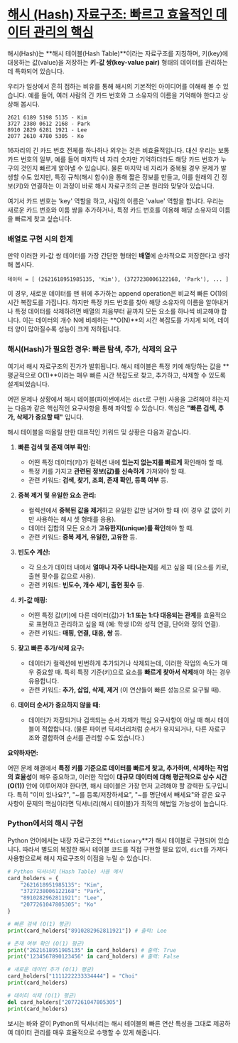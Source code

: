 # [해시 (Hash) 자료구조: 빠르고 효율적인 데이터 관리의 핵심](../workbook/0x15.md)

해시(Hash)는 **해시 테이블(Hash Table)**이라는 자료구조를 지칭하며, 키(key)에 대응하는 값(value)을 저장하는 **키-값 쌍(key-value pair)** 형태의 데이터를 관리하는 데 특화되어 있습니다.

우리가 일상에서 흔히 접하는 비유를 통해 해시의 기본적인 아이디어를 이해해 볼 수 있습니다. 예를 들어, 여러 사람의 긴 카드 번호와 그 소유자의 이름을 기억해야 한다고 상상해 봅시다.

```
2621 6189 5198 5135 - Kim
3727 2380 0612 2168 - Park
8910 2829 6281 1921 - Lee
2077 2610 4780 5305 - Ko
```

16자리의 긴 카드 번호 전체를 하나하나 외우는 것은 비효율적입니다. 대신 우리는 보통 카드 번호의 일부, 예를 들어 마지막 네 자리 숫자만 기억하더라도 해당 카드 번호가 누구의 것인지 빠르게 알아낼 수 있습니다. 물론 마지막 네 자리가 중복될 경우 문제가 발생할 수도 있지만, 특정 규칙(해시 함수)을 통해 짧은 정보를 만들고, 이를 원래의 긴 정보(키)와 연결하는 이 과정이 바로 해시 자료구조의 근본 원리와 맞닿아 있습니다.

여기서 카드 번호는 'key' 역할을 하고, 사람의 이름은 'value' 역할을 합니다. 우리는 새로운 카드 번호와 이름 쌍을 추가하거나, 특정 카드 번호를 이용해 해당 소유자의 이름을 빠르게 찾고 싶습니다.

### 배열로 구현 시의 한계

만약 이러한 키-값 쌍 데이터를 가장 간단한 형태인 **배열**에 순차적으로 저장한다고 생각해 봅시다.

```
데이터 = [ (2621618951985135, 'Kim'), (3727238006122168, 'Park'), ... ]
```

이 경우, 새로운 데이터를 맨 뒤에 추가하는 append operation은 비교적 빠른 O(1)의 시간 복잡도를 가집니다. 하지만 특정 카드 번호를 찾아 해당 소유자의 이름을 알아내거나 특정 데이터를 삭제하려면 배열의 처음부터 끝까지 모든 요소를 하나씩 비교해야 합니다. 이는 데이터의 개수 N에 비례하는 **O(N)**의 시간 복잡도를 가지게 되어, 데이터 양이 많아질수록 성능이 크게 저하됩니다.

### 해시(Hash)가 필요한 경우: 빠른 탐색, 추가, 삭제의 요구

여기서 해시 자료구조의 진가가 발휘됩니다. 해시 테이블은 특정 키에 해당하는 값을 **평균적으로 O(1)**이라는 매우 빠른 시간 복잡도로 찾고, 추가하고, 삭제할 수 있도록 설계되었습니다.

어떤 문제나 상황에서 해시 테이블(파이썬에서는 `dict`로 구현) 사용을 고려해야 하는지는 다음과 같은 핵심적인 요구사항을 통해 파악할 수 있습니다. 핵심은 **"빠른 검색, 추가, 삭제가 중요할 때"** 입니다.

해시 테이블을 떠올릴 만한 대표적인 키워드 및 상황은 다음과 같습니다.

1.  **빠른 검색 및 존재 여부 확인:**
    - 어떤 특정 데이터(키)가 컬렉션 내에 **있는지 없는지를 빠르게** 확인해야 할 때.
    - 특정 키를 가지고 **관련된 정보(값)를 신속하게** 가져와야 할 때.
    - 관련 키워드: **검색, 찾기, 조회, 존재 확인, 등록 여부** 등.

2.  **중복 제거 및 유일한 요소 관리:**
    - 컬렉션에서 **중복된 값을 제거**하고 유일한 값만 남겨야 할 때 (이 경우 값 없이 키만 사용하는 해시 셋 형태를 응용).
    - 데이터 집합의 모든 요소가 **고유한지(unique)를 확인**해야 할 때.
    - 관련 키워드: **중복 제거, 유일한, 고유한** 등.

3.  **빈도수 계산:**
    - 각 요소가 데이터 내에서 **얼마나 자주 나타나는지**를 세고 싶을 때 (요소를 키로, 출현 횟수를 값으로 사용).
    - 관련 키워드: **빈도수, 개수 세기, 출현 횟수** 등.

4.  **키-값 매핑:**
    - 어떤 특정 값(키)에 다른 데이터(값)가 **1:1 또는 1:다 대응되는 관계**를 효율적으로 표현하고 관리하고 싶을 때 (예: 학생 ID와 성적 연결, 단어와 정의 연결).
    - 관련 키워드: **매핑, 연결, 대응, 쌍** 등.

5.  **잦고 빠른 추가/삭제 요구:**
    - 데이터가 컬렉션에 빈번하게 추가되거나 삭제되는데, 이러한 작업의 속도가 매우 중요할 때. 특히 특정 기준(키)으로 요소를 **빠르게 찾아서 삭제**해야 하는 경우 유용합니다.
    - 관련 키워드: **추가, 삽입, 삭제, 제거** (이 연산들이 빠른 성능으로 요구될 때).

6.  **데이터 순서가 중요하지 않을 때:**
    - 데이터가 저장되거나 검색되는 순서 자체가 핵심 요구사항이 아닐 때 해시 테이블이 적합합니다. (물론 파이썬 딕셔너리처럼 순서가 유지되거나, 다른 자료구조와 결합하여 순서를 관리할 수도 있습니다.)

**요약하자면:**

어떤 문제 해결에서 **특정 키를 기준으로 데이터를 빠르게 찾고, 추가하며, 삭제하는 작업의 효율성**이 매우 중요하고, 이러한 작업이 **대규모 데이터에 대해 평균적으로 상수 시간(O(1))** 안에 이루어져야 한다면, 해시 테이블은 가장 먼저 고려해야 할 강력한 도구입니다. 특히 "이미 있나요?", "~를 등록/저장하세요", "~를 명단에서 빼세요"와 같은 요구사항이 문제의 핵심이라면 딕셔너리(해시 테이블)가 최적의 해법일 가능성이 높습니다.

### Python에서의 해시 구현

Python 언어에서는 내장 자료구조인 **`dictionary`**가 해시 테이블로 구현되어 있습니다. 따라서 별도의 복잡한 해시 테이블 코드를 직접 구현할 필요 없이, `dict`를 가져다 사용함으로써 해시 자료구조의 이점을 누릴 수 있습니다.

```python
# Python 딕셔너리 (Hash Table) 사용 예시
card_holders = {
    "2621618951985135": "Kim",
    "3727238006122168": "Park",
    "8910282962811921": "Lee",
    "2077261047805305": "Ko"
}

# 빠른 검색 (O(1) 평균)
print(card_holders["8910282962811921"]) # 출력: Lee

# 존재 여부 확인 (O(1) 평균)
print("2621618951985135" in card_holders) # 출력: True
print("1234567890123456" in card_holders) # 출력: False

# 새로운 데이터 추가 (O(1) 평균)
card_holders["1111222233334444"] = "Choi"
print(card_holders)

# 데이터 삭제 (O(1) 평균)
del card_holders["2077261047805305"]
print(card_holders)
```

보시는 바와 같이 Python의 딕셔너리는 해시 테이블의 빠른 연산 특성을 그대로 제공하여 데이터 관리를 매우 효율적으로 수행할 수 있게 해줍니다.
